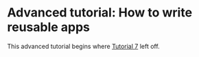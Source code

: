 # Advanced tutorial: How to write reusable apps

This advanced tutorial begins where [Tutorial 7](https://github.com/AndrewSRea/My_Learning_Port_II/tree/main/Django/Django_App_Part_7#writing-your-first-django-app---part-7) left off.